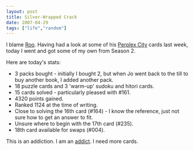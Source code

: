```yaml
---
layout: post
title: Silver-Wrapped Crack
date: 2007-04-29
tags: ["life","random"]
---
```


I blame [Roo](http://rooreynolds.com). Having had a look at some of his [Perplex City](http://www.perplexcity.com/) cards last week, today I went and got some of my own from Season 2.

Here are today's stats:

*   3 packs bought - initially I bought 2, but when Jo went back to the till to buy another book, I added another pack.
*   18 puzzle cards and 3 'warm-up' sudoku and hitori cards.
*   15 cards solved - particularly pleased with #161.
*   4320 points gained.
*   Ranked 1124 at the time of writing.
*   Close to solving the 16th card (#164) - I know the reference, just not sure how to get an answer to fit.
*   Unsure where to begin with the 17th card (#235).
*   18th card available for swaps (#004).

This is an addiction. I am an [addict](http://www.perplexcity.com/profile/knolleary). I need more cards.
